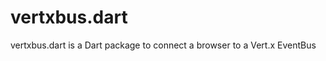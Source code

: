 vertxbus.dart
=============

vertxbus.dart is a Dart package to connect a browser to a Vert.x EventBus
